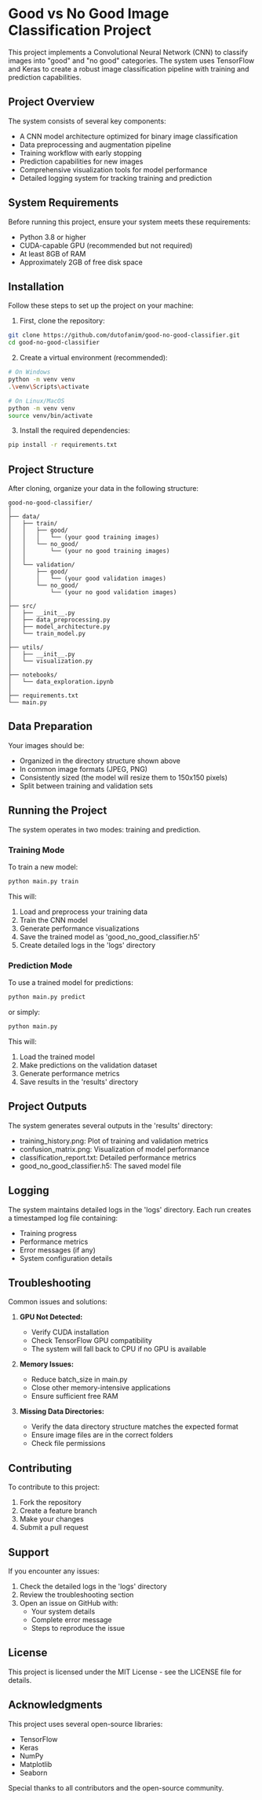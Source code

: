 # Good vs No Good Image Classification Project

This project implements a Convolutional Neural Network (CNN) to classify images into "good" and "no good" categories. The system uses TensorFlow and Keras to create a robust image classification pipeline with training and prediction capabilities.

## Project Overview

The system consists of several key components:
- A CNN model architecture optimized for binary image classification
- Data preprocessing and augmentation pipeline
- Training workflow with early stopping
- Prediction capabilities for new images
- Comprehensive visualization tools for model performance
- Detailed logging system for tracking training and prediction

## System Requirements

Before running this project, ensure your system meets these requirements:

- Python 3.8 or higher
- CUDA-capable GPU (recommended but not required)
- At least 8GB of RAM
- Approximately 2GB of free disk space

## Installation

Follow these steps to set up the project on your machine:

1. First, clone the repository:
```bash
git clone https://github.com/dutofanim/good-no-good-classifier.git
cd good-no-good-classifier
```

2. Create a virtual environment (recommended):
```bash
# On Windows
python -m venv venv
.\venv\Scripts\activate

# On Linux/MacOS
python -m venv venv
source venv/bin/activate
```

3. Install the required dependencies:
```bash
pip install -r requirements.txt
```

## Project Structure

After cloning, organize your data in the following structure:
```
good-no-good-classifier/
│
├── data/
│   ├── train/
│   │   ├── good/
│   │   │   └── (your good training images)
│   │   └── no_good/
│   │       └── (your no good training images)
│   │
│   └── validation/
│       ├── good/
│       │   └── (your good validation images)
│       └── no_good/
│           └── (your no good validation images)
│
├── src/
│   ├── __init__.py
│   ├── data_preprocessing.py
│   ├── model_architecture.py
│   └── train_model.py
│
├── utils/
│   ├── __init__.py
│   └── visualization.py
│
├── notebooks/
│   └── data_exploration.ipynb
│
├── requirements.txt
└── main.py
```

## Data Preparation

Your images should be:
- Organized in the directory structure shown above
- In common image formats (JPEG, PNG)
- Consistently sized (the model will resize them to 150x150 pixels)
- Split between training and validation sets

## Running the Project

The system operates in two modes: training and prediction.

### Training Mode

To train a new model:
```bash
python main.py train
```

This will:
1. Load and preprocess your training data
2. Train the CNN model
3. Generate performance visualizations
4. Save the trained model as 'good_no_good_classifier.h5'
5. Create detailed logs in the 'logs' directory

### Prediction Mode

To use a trained model for predictions:
```bash
python main.py predict
```
or simply:
```bash
python main.py
```

This will:
1. Load the trained model
2. Make predictions on the validation dataset
3. Generate performance metrics
4. Save results in the 'results' directory

## Project Outputs

The system generates several outputs in the 'results' directory:
- training_history.png: Plot of training and validation metrics
- confusion_matrix.png: Visualization of model performance
- classification_report.txt: Detailed performance metrics
- good_no_good_classifier.h5: The saved model file

## Logging

The system maintains detailed logs in the 'logs' directory. Each run creates a timestamped log file containing:
- Training progress
- Performance metrics
- Error messages (if any)
- System configuration details

## Troubleshooting

Common issues and solutions:

1. **GPU Not Detected:**
   - Verify CUDA installation
   - Check TensorFlow GPU compatibility
   - The system will fall back to CPU if no GPU is available

2. **Memory Issues:**
   - Reduce batch_size in main.py
   - Close other memory-intensive applications
   - Ensure sufficient free RAM

3. **Missing Data Directories:**
   - Verify the data directory structure matches the expected format
   - Ensure image files are in the correct folders
   - Check file permissions

## Contributing

To contribute to this project:
1. Fork the repository
2. Create a feature branch
3. Make your changes
4. Submit a pull request

## Support

If you encounter any issues:
1. Check the detailed logs in the 'logs' directory
2. Review the troubleshooting section
3. Open an issue on GitHub with:
   - Your system details
   - Complete error message
   - Steps to reproduce the issue

## License

This project is licensed under the MIT License - see the LICENSE file for details.

## Acknowledgments

This project uses several open-source libraries:
- TensorFlow
- Keras
- NumPy
- Matplotlib
- Seaborn

Special thanks to all contributors and the open-source community.
